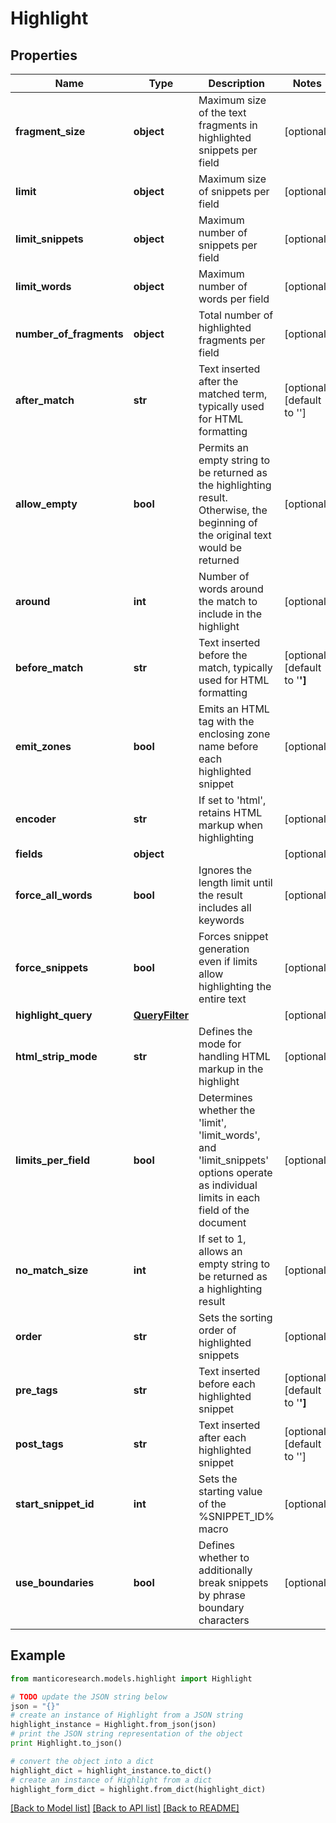 # Highlight


## Properties

Name | Type | Description | Notes
------------ | ------------- | ------------- | -------------
**fragment_size** | **object** | Maximum size of the text fragments in highlighted snippets per field | [optional] 
**limit** | **object** | Maximum size of snippets per field | [optional] 
**limit_snippets** | **object** | Maximum number of snippets per field | [optional] 
**limit_words** | **object** | Maximum number of words per field | [optional] 
**number_of_fragments** | **object** | Total number of highlighted fragments per field | [optional] 
**after_match** | **str** | Text inserted after the matched term, typically used for HTML formatting | [optional] [default to '</strong>']
**allow_empty** | **bool** | Permits an empty string to be returned as the highlighting result. Otherwise, the beginning of the original text would be returned | [optional] 
**around** | **int** | Number of words around the match to include in the highlight | [optional] 
**before_match** | **str** | Text inserted before the match, typically used for HTML formatting | [optional] [default to '<strong>']
**emit_zones** | **bool** | Emits an HTML tag with the enclosing zone name before each highlighted snippet | [optional] 
**encoder** | **str** | If set to &#39;html&#39;, retains HTML markup when highlighting | [optional] 
**fields** | **object** |  | [optional] 
**force_all_words** | **bool** | Ignores the length limit until the result includes all keywords | [optional] 
**force_snippets** | **bool** | Forces snippet generation even if limits allow highlighting the entire text | [optional] 
**highlight_query** | [**QueryFilter**](QueryFilter.md) |  | [optional] 
**html_strip_mode** | **str** | Defines the mode for handling HTML markup in the highlight | [optional] 
**limits_per_field** | **bool** | Determines whether the &#39;limit&#39;, &#39;limit_words&#39;, and &#39;limit_snippets&#39; options operate as individual limits in each field of the document | [optional] 
**no_match_size** | **int** | If set to 1, allows an empty string to be returned as a highlighting result | [optional] 
**order** | **str** | Sets the sorting order of highlighted snippets | [optional] 
**pre_tags** | **str** | Text inserted before each highlighted snippet | [optional] [default to '<strong>']
**post_tags** | **str** | Text inserted after each highlighted snippet | [optional] [default to '</strong>']
**start_snippet_id** | **int** | Sets the starting value of the %SNIPPET_ID% macro | [optional] 
**use_boundaries** | **bool** | Defines whether to additionally break snippets by phrase boundary characters | [optional] 

## Example

```python
from manticoresearch.models.highlight import Highlight

# TODO update the JSON string below
json = "{}"
# create an instance of Highlight from a JSON string
highlight_instance = Highlight.from_json(json)
# print the JSON string representation of the object
print Highlight.to_json()

# convert the object into a dict
highlight_dict = highlight_instance.to_dict()
# create an instance of Highlight from a dict
highlight_form_dict = highlight.from_dict(highlight_dict)
```
[[Back to Model list]](../README.md#documentation-for-models) [[Back to API list]](../README.md#documentation-for-api-endpoints) [[Back to README]](../README.md)


